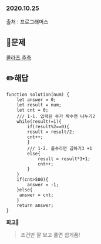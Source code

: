 ### 2020.10.25

출처 : 프로그래머스

## 📝문제

[콜라츠 추측](https://programmers.co.kr/learn/courses/30/lessons/12943)

## ✏️해답
```
function solution(num) {
    let answer = 0;
    let result = num;
    let cnt = 0;
    /// 1-1. 입력된 수가 짝수면 나누기2
    while(result!=1){
        if(result%2==0){
        result = result/2;
        cnt++;
        }
        /// 1-2. 홀수라면 곱하기3 +1
        else{
            result = result*3+1;
            cnt++;
        }
    }
    if(cnt>500){
        answer = -1;
    }else{
     answer = cnt;   
    }
    return answer;
}
```

**회고🧐**

>조건만 잘 보고 풀면 쉽게품!